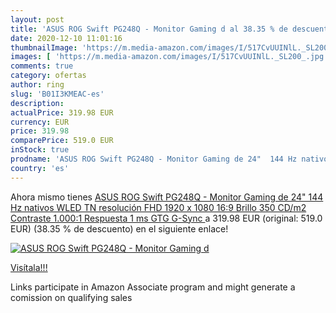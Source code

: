 ```yaml
---
layout: post
title: 'ASUS ROG Swift PG248Q - Monitor Gaming d al 38.35 % de descuento'
date: 2020-12-10 11:01:16
thumbnailImage: 'https://m.media-amazon.com/images/I/517CvUUINlL._SL200_.jpg'
images: [ 'https://m.media-amazon.com/images/I/517CvUUINlL._SL200_.jpg' ]
comments: true
category: ofertas
author: ring
slug: 'B01I3KMEAC-es'
description:
actualPrice: 319.98 EUR
currency: EUR
price: 319.98
comparePrice: 519.0 EUR
inStock: true
prodname: 'ASUS ROG Swift PG248Q - Monitor Gaming de 24"  144 Hz nativos  WLED TN  resolución FHD 1920 x 1080  16:9  Brillo 350 CD/m2  Contraste 1.000:1  Respuesta 1 ms GTG  G-Sync '
country: 'es'
---
```


Ahora mismo tienes [ASUS ROG Swift PG248Q - Monitor Gaming de 24"  144 Hz nativos  WLED TN  resolución FHD 1920 x 1080  16:9  Brillo 350 CD/m2  Contraste 1.000:1  Respuesta 1 ms GTG  G-Sync ](https://www.amazon.es/dp/B01I3KMEAC/?tag=tolees-21) a 319.98 EUR (original: 519.0 EUR) (38.35 %  de descuento) en el siguiente enlace!

[![ASUS ROG Swift PG248Q - Monitor Gaming d](https://m.media-amazon.com/images/I/517CvUUINlL._SL200_.jpg)](https://www.amazon.es/dp/B01I3KMEAC/?tag=tolees-21)

[Visítala!!!](https://www.amazon.es/dp/B01I3KMEAC/?tag=tolees-21)

Links participate in Amazon Associate program and might generate a comission on qualifying sales
